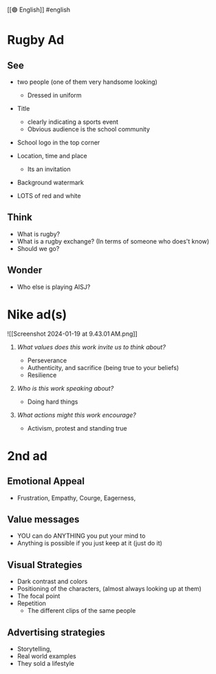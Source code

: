[[🟣 English]] #english 
# Rugby Ad
## See
- two people (one of them very handsome looking)
	- Dressed in uniform 
- Title 
	- clearly indicating a sports event 
	- Obvious audience is the school community
- School logo in the top corner 
- Location, time and place 
	- Its an invitation 

- Background watermark 
- LOTS of red and white 

## Think 
- What is rugby?
- What is a rugby exchange? (In terms of someone who does't know)
- Should we go?

## Wonder
- Who else is playing AISJ?



# Nike ad(s)
![[Screenshot 2024-01-19 at 9.43.01 AM.png]]

1. *What values does this work invite us to think about?*
	- Perseverance
	- Authenticity, and sacrifice (being true to your beliefs)
	- Resilience 

3. *Who is this work speaking about?*
	- Doing hard things 

5. ﻿*What actions might this work﻿ encourage?*
	- Activism, protest and standing true 

# 2nd ad 

## Emotional Appeal 
- Frustration, Empathy, Courge, Eagerness, 

## Value messages 
- YOU can do ANYTHING you put your mind to 
- Anything is possible if you just keep at it (just do it)

## Visual Strategies 
- Dark contrast and colors
- Positioning of the characters, (almost always looking up at them)
- The focal point 
- Repetition 
	- The different clips of the same people 

## Advertising strategies 
- Storytelling, 
- Real world examples 
- They sold a lifestyle 
